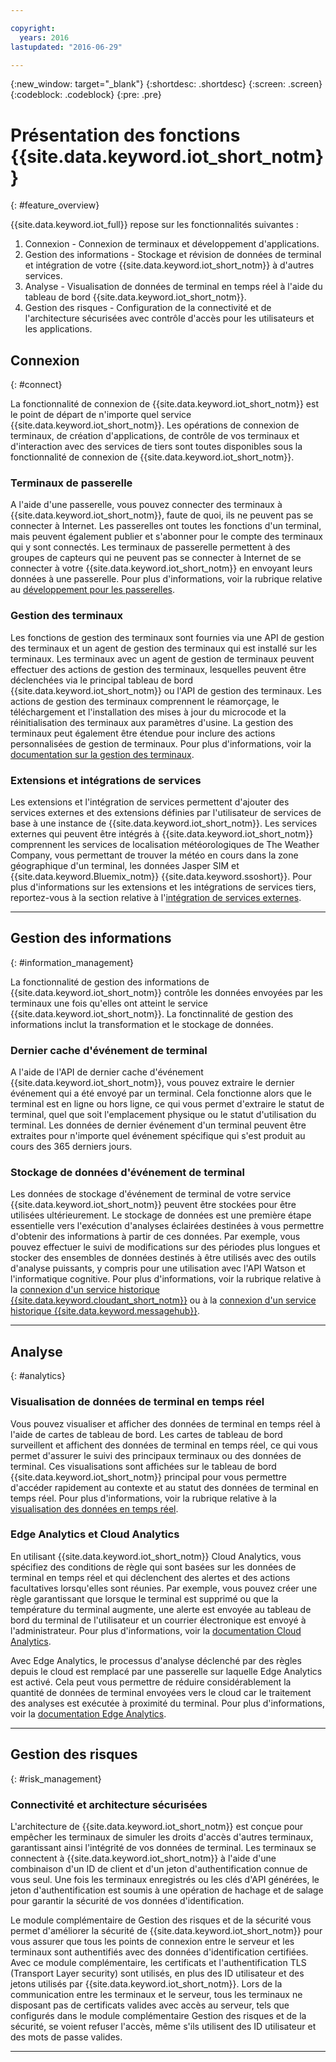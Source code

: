 ```yaml
---

copyright:
  years: 2016
lastupdated: "2016-06-29"

---
```


{:new_window: target="\_blank"}
{:shortdesc: .shortdesc}
{:screen: .screen}
{:codeblock: .codeblock}
{:pre: .pre}

# Présentation des fonctions {{site.data.keyword.iot_short_notm}}
{: #feature_overview}

{{site.data.keyword.iot_full}} repose sur les fonctionnalités suivantes :

  1. Connexion - Connexion de terminaux et développement d'applications.
  2. Gestion des informations - Stockage et révision de données de terminal et intégration de votre {{site.data.keyword.iot_short_notm}} à d'autres services.
  3. Analyse - Visualisation de données de terminal en temps réel à l'aide du tableau de bord {{site.data.keyword.iot_short_notm}}.
  4. Gestion des risques - Configuration de la connectivité et de l'architecture sécurisées avec contrôle d'accès pour les utilisateurs et les applications.

## Connexion
{: #connect}

La fonctionnalité de connexion de {{site.data.keyword.iot_short_notm}} est le point de départ de n'importe quel service {{site.data.keyword.iot_short_notm}}. Les opérations de connexion de terminaux, de création d'applications, de contrôle de vos terminaux et d'interaction avec des services de tiers sont toutes disponibles sous la fonctionnalité de connexion de {{site.data.keyword.iot_short_notm}}.

### Terminaux de passerelle

A l'aide d'une passerelle, vous pouvez connecter des terminaux à {{site.data.keyword.iot_short_notm}}, faute de quoi, ils ne peuvent pas se connecter à Internet. Les passerelles ont toutes les fonctions d'un terminal, mais peuvent également publier et s'abonner pour le compte des terminaux qui y sont connectés. Les terminaux de passerelle permettent à des groupes de capteurs qui ne peuvent pas se connecter à Internet de se connecter à votre {{site.data.keyword.iot_short_notm}} en envoyant leurs données à une passerelle. Pour plus d'informations, voir la rubrique relative au [développement pour les passerelles](https://console.ng.bluemix.net/docs/services/IoT/gateways/gw_dev_index.html).

### Gestion des terminaux

Les fonctions de gestion des terminaux sont fournies via une API de gestion des terminaux et un agent de gestion des terminaux qui est installé sur les terminaux. Les terminaux avec un agent de gestion de terminaux peuvent effectuer des actions de gestion des terminaux, lesquelles peuvent être déclenchées via le principal tableau de bord {{site.data.keyword.iot_short_notm}} ou l'API de gestion des terminaux. Les actions de gestion des terminaux comprennent le réamorçage, le téléchargement et l'installation des mises à jour du microcode et la réinitialisation des terminaux aux paramètres d'usine. La gestion des terminaux peut également être étendue pour inclure des actions personnalisées de gestion de terminaux. Pour plus d'informations, voir la [documentation sur la gestion des terminaux](https://console.ng.bluemix.net/docs/services/IoT/devices/device_mgmt/index.html).

### Extensions et intégrations de services

Les extensions et l'intégration de services permettent d'ajouter des services externes et des extensions définies par l'utilisateur de services de base à une instance de {{site.data.keyword.iot_short_notm}}. Les services externes qui peuvent être intégrés à {{site.data.keyword.iot_short_notm}} comprennent les services de localisation météorologiques de The Weather Company, vous permettant de trouver la météo en cours dans la zone géographique d'un terminal, les données Jasper SIM et {{site.data.keyword.Bluemix_notm}} {{site.data.keyword.ssoshort}}. Pour plus d'informations sur les extensions et les intégrations de services tiers, reportez-vous à la section relative à l'[intégration de services externes](https://console.ng.bluemix.net/docs/services/IoT/reference/extensions/index.html).

---

## Gestion des informations
{: #information_management}

La fonctionnalité de gestion des informations de {{site.data.keyword.iot_short_notm}} contrôle les données envoyées par les terminaux une fois qu'elles ont atteint le service {{site.data.keyword.iot_short_notm}}. La fonctinnalité de gestion des informations inclut la transformation et le stockage de données.

### Dernier cache d'événement de terminal

A l'aide de l'API de dernier cache d'événement {{site.data.keyword.iot_short_notm}}, vous pouvez extraire le dernier événement qui a été envoyé par un terminal. Cela fonctionne alors que le terminal est en ligne ou hors ligne, ce qui vous permet d'extraire le statut de terminal, quel que soit l'emplacement physique ou le statut d'utilisation du terminal. Les données de dernier événement d'un terminal peuvent être extraites pour n'importe quel événement spécifique qui s'est produit au cours des 365 derniers jours.

### Stockage de données d'événement de terminal

Les données de stockage d'événement de terminal de votre service {{site.data.keyword.iot_short_notm}} peuvent être stockées pour être utilisées ultérieurement. Le stockage de données est une première étape essentielle vers l'exécution d'analyses éclairées destinées à vous permettre d'obtenir des informations à partir de ces données.  Par exemple, vous pouvez effectuer le suivi de modifications sur des périodes plus longues et stocker des ensembles de données destinés à être utilisés avec des outils d'analyse puissants, y compris pour une utilisation avec l'API Watson et l'informatique cognitive. Pour plus d'informations, voir la rubrique relative à la [connexion d'un service historique {{site.data.keyword.cloudant_short_notm}}](https://console.ng.bluemix.net/docs/services/IoT/cloudant_connector.html) ou à la [connexion d'un service historique {{site.data.keyword.messagehub}}](https://console.ng.bluemix.net/docs/services/IoT/message_hub.html).

---

## Analyse
{: #analytics}

### Visualisation de données de terminal en temps réel

Vous pouvez visualiser et afficher des données de terminal en temps réel à l'aide de cartes de tableau de bord. Les cartes de tableau de bord surveillent et affichent des données de terminal en temps réel, ce qui vous permet d'assurer le suivi des principaux terminaux ou des données de terminal. Ces visualisations sont affichées sur le tableau de bord {{site.data.keyword.iot_short_notm}} principal pour vous permettre d'accéder rapidement au contexte et au statut des données de terminal en temps réel. Pour plus d'informations, voir la rubrique relative à la [visualisation des données en temps réel](https://console.ng.bluemix.net/docs/services/IoT/data_visualization.html).

### Edge Analytics et Cloud Analytics

En utilisant {{site.data.keyword.iot_short_notm}} Cloud Analytics, vous spécifiez des conditions de règle qui sont basées sur les données de terminal en temps réel et qui déclenchent des alertes et des actions facultatives lorsqu'elles sont réunies. Par exemple, vous pouvez créer une règle garantissant que lorsque le terminal est supprimé ou que la température du terminal augmente, une alerte est envoyée au tableau de bord du terminal de l'utilisateur et un courrier électronique est envoyé à l'administrateur. Pour plus d'informations, voir la [documentation Cloud Analytics](https://console.ng.bluemix.net/docs/services/IoT/cloud_analytics.html).

Avec Edge Analytics, le processus d'analyse déclenché par des règles depuis le cloud est remplacé par une passerelle sur laquelle Edge Analytics est activé. Cela peut vous permettre de réduire considérablement la quantité de données de terminal envoyées vers le cloud car le traitement des analyses est exécutée à proximité du terminal. Pour plus d'informations, voir la [documentation Edge Analytics](https://console.ng.bluemix.net/docs/services/IoT/edge_analytics.html).

---

## Gestion des risques
{: #risk_management}

### Connectivité et architecture sécurisées

L'architecture de {{site.data.keyword.iot_short_notm}} est conçue pour empêcher les terminaux de simuler les droits d'accès d'autres terminaux, garantissant ainsi l'intégrité de vos données de terminal. Les terminaux se connectent à {{site.data.keyword.iot_short_notm}} à l'aide d'une combinaison d'un ID de client et d'un jeton d'authentification connue de vous seul. Une fois les terminaux enregistrés ou les clés d'API générées, le jeton d'authentification est soumis à une opération de hachage et de salage pour garantir la sécurité de vos données d'identification.

Le module complémentaire de Gestion des risques et de la sécurité vous permet d'améliorer la sécurité de {{site.data.keyword.iot_short_notm}} pour vous assurer que tous les points de connexion entre le serveur et les terminaux sont authentifiés avec des données d'identification certifiées. Avec ce module complémentaire, les certificats et l'authentification TLS (Transport Layer security) sont utilisés, en plus des ID utilisateur et des jetons utilisés par {{site.data.keyword.iot_short_notm}}. Lors de la communication entre les terminaux et le serveur, tous les terminaux ne disposant pas de certificats valides avec accès au serveur, tels que configurés dans le module complémentaire Gestion des risques et de la sécurité, se voient refuser l'accès, même s'ils utilisent des ID utilisateur et des mots de passe valides.

---
